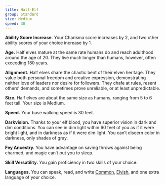 ```yaml
---
title: Half-Elf
group: Standard
size: Medium
speed: 30
---
```


**Ability Score Increase.** Your Charisma score increases by 2, and two other ability scores of your choice increase by 1.

**Age.** Half elves mature at the same rate humans do and reach adulthood around the age of 20. They live much longer than humans, however, often exceeding 180 years.

**Alignment.** Half elves share the chaotic bent of their elven heritage. They value both personal freedom and creative expression, demonstrating neither love of leaders nor desire for followers. They chafe at rules, resent others’ demands, and sometimes prove unreliable, or at least unpredictable.

**Size.** Half elves are about the same size as humans, ranging from 5 to 6 feet tall. Your size is Medium.

**Speed.** Your base walking speed is 30 feet.

**Darkvision.** Thanks to your elf blood, you have superior vision in dark and dim conditions. You can see in dim light within 60 feet of you as if it were bright light, and in darkness as if it were dim light. You can’t discern color in darkness, only shades of gray.

**Fey Ancestry.** You have advantage on saving throws against being charmed, and magic can’t put you to sleep.

**Skill Versatility.** You gain proficiency in two skills of your choice.

**Languages.** You can speak, read, and write [Common](/languages/common/), [Elvish](/languages/elvish/), and one extra language of your choice.
